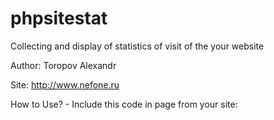 # phpsitestat
Collecting and display of statistics of visit of the your website

Author: Toropov Alexandr

Site: http://www.nefone.ru

How to Use? - Include this code in page from your site:

<?php
error_reporting(0);
include("sniff.php");
saveUserData();
?>
